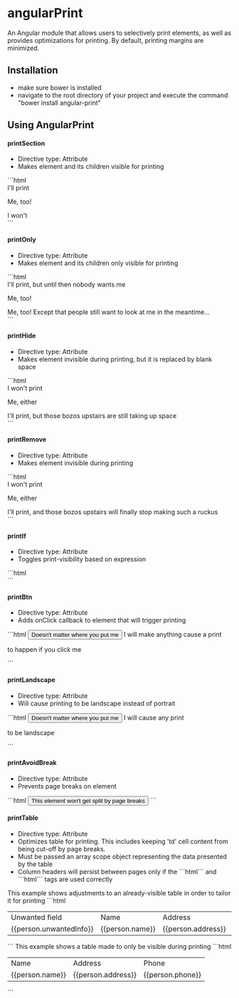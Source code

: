 # angularPrint
An Angular module that allows users to selectively print elements, as well as provides optimizations for printing. By default, printing margins are minimized.

<h2>Installation</h2>
<ul>
  <li>make sure bower is installed</li>
  <li>navigate to the root directory of your project and execute the command "bower install angular-print"</li>
</ul>

<h2>Using AngularPrint</h2>
<h4>printSection</h4>
  <ul>
    <li>Directive type: Attribute</li>
    <li>Makes element and its children visible for printing</li>
  </ul>
  ```html
  <div>
      <div print-section>
        I'll print
        <p>Me, too!</p>
      </div>
      <div>I won't</div>
  </div>
  ```
<h4>printOnly</h4>
  <ul>
    <li>Directive type: Attribute</li>
    <li>Makes element and its children only visible for printing</li>
  </ul>
  ```html
  <div print-section>
      <div print-only>
        I'll print, but until then nobody wants me
        <p>Me, too!</p>
      </div>
      <div>Me, too! Except that people still want to look at me in the meantime...</div>
  </div>
  ```
<h4>printHide</h4>
  <ul>
    <li>Directive type: Attribute</li>
    <li>Makes element invisible during printing, but it is replaced by blank space</li>
  </ul>
  ```html
  <div print-section>
      <div print-hide>
        I won't print
        <p>Me, either</p>
      </div>
      <div>I'll print, but those bozos upstairs are still taking up space</div>
  </div>
  ```
<h4>printRemove</h4>
  <ul>
    <li>Directive type: Attribute</li>
    <li>Makes element invisible during printing</li>
  </ul>
  ```html
  <div print-section>
      <div print-remove>
        I won't print
        <p>Me, either</p>
      </div>
      <div>I'll print, and those bozos upstairs will finally stop making such a ruckus</div>
  </div>
  ```
<h4>printIf</h4>
  <ul>
    <li>Directive type: Attribute</li>
    <li>Toggles print-visibility based on expression</li>
  </ul>
  ```html
  <!--Pigs do not yet fly, so this div, despite having print-section, will not print-->
  <div print-section print-if="pigsFly"></div>
  <!--Sam IS the best, so this div will print, despite not having print-section-->
  <div print-if="samIsTheBest"></div>
  ```
<h4>printBtn</h4>
  <ul>
    <li>Directive type: Attribute</li>
    <li>Adds onClick callback to element that will trigger printing</li>
  </ul>
  ```html
  <button print-btn>Doesn't matter where you put me</button>
  <span print-btn>I will make anything cause a print</span>
  <p print-btn>to happen if you click me</p>
  ```
<h4>printLandscape</h4>
  <ul>
    <li>Directive type: Attribute</li>
    <li>Will cause printing to be landscape instead of portrait</li>
  </ul>
  ```html
  <button print-landscape>Doesn't matter where you put me</button>
  <span print-landscape>I will cause any print</span>
  <p print-landscape>to be landscape</p>
  ```
  <h4>printAvoidBreak</h4>
  <ul>
    <li>Directive type: Attribute</li>
    <li>Prevents page breaks on element</li>
  </ul>
  ```html
  <button print-avoid-break>This element won't get split by page breaks</button>
  ```
<h4>printTable</h4>
  <ul>
    <li>Directive type: Attribute</li>
    <li>Optimizes table for printing. This includes keeping 'td' cell content from being cut-off by page breaks.</li>
    <li>Must be passed an array scope object representing the data presented by the table</li>
    <li>Column headers will persist between pages only if the ```html<thead>``` and ```html<tbody>``` tags are used correctly</li>
  </ul>
  This example shows adjustments to an already-visible table in order to tailor it for printing
  ```html
  <table print-table="people">
    <tr>
      <td print-remove>Unwanted field</td>
      <td>Name</td>
      <td>Address</td>
      <td>Phone</td>
    </tr>
    <tr ng-repeat="person in people">
      <td print-remove>{{person.unwantedInfo}}</td>
      <td>{{person.name}}</td>
      <td>{{person.address}}</td>
      <td>{{person.phone}}</td>
    </tr>
  </table>      
  ```
  This example shows a table made to only be visible during printing
  ```html
  <table print-table="people" print-only>
    <tr>
      <td>Name</td>
      <td>Address</td>
      <td>Phone</td>
    </tr>
    <tr ng-repeat="person in people">
      <td>{{person.name}}</td>
      <td>{{person.address}}</td>
      <td>{{person.phone}}</td>
    </tr>
  </table>      
  ```

